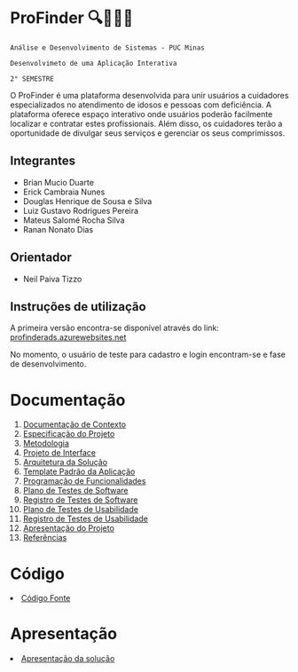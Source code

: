 # ProFinder 🔍👴👨‍🦽

`Análise e Desenvolvimento de Sistemas - PUC Minas`

`Desenvolvimeto de uma Aplicação Interativa`

`2° SEMESTRE`

O ProFinder é uma plataforma desenvolvida para unir usuários a cuidadores especializados no atendimento de idosos e pessoas com deficiência. A plataforma oferece espaço interativo onde usuários poderão facilmente localizar e contratar estes profissionais. Além disso, os cuidadores terão a oportunidade de divulgar seus serviços e gerenciar os seus comprimissos.
## Integrantes

* Brian Mucio Duarte
* Erick Cambraia Nunes
* Douglas Henrique de Sousa e Silva
* Luiz Gustavo Rodrigues Pereira
* Mateus Salomé Rocha Silva
* Ranan Nonato Dias

## Orientador

* Neil Paiva Tizzo

## Instruções de utilização

A primeira versão encontra-se disponível através do link: [profinderads.azurewebsites.net](https://profinderads.azurewebsites.net/)

No momento, o usuário de teste para cadastro e login encontram-se e fase de desenvolvimento.



# Documentação

<ol>
<li><a href="docs/01-Documentação de Contexto.md"> Documentação de Contexto</a></li>
<li><a href="docs/02-Especificação do Projeto.md"> Especificação do Projeto</a></li>
<li><a href="docs/03-Metodologia.md"> Metodologia</a></li>
<li><a href="docs/04-Projeto de Interface.md"> Projeto de Interface</a></li>
<li><a href="docs/05-Arquitetura da Solução.md"> Arquitetura da Solução</a></li>
<li><a href="docs/06-Template Padrão da Aplicação.md"> Template Padrão da Aplicação</a></li>
<li><a href="docs/07-Programação de Funcionalidades.md"> Programação de Funcionalidades</a></li>
<li><a href="docs/08-Plano de Testes de Software.md"> Plano de Testes de Software</a></li>
<li><a href="docs/09-Registro de Testes de Software.md"> Registro de Testes de Software</a></li>
<li><a href="docs/10-Plano de Testes de Usabilidade.md"> Plano de Testes de Usabilidade</a></li>
<li><a href="docs/11-Registro de Testes de Usabilidade.md"> Registro de Testes de Usabilidade</a></li>
<li><a href="docs/12-Apresentação do Projeto.md"> Apresentação do Projeto</a></li>
<li><a href="docs/13-Referências.md"> Referências</a></li>
</ol>

# Código

<li><a href="src/README.md"> Código Fonte</a></li>

# Apresentação

<li><a href="presentation/README.md"> Apresentação da solução</a></li>
